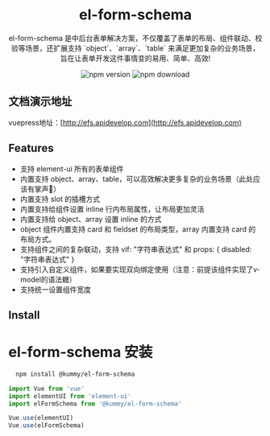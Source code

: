 <h1 align="center">el-form-schema</h1>

<p align="center">el-form-schema 是中后台表单解决方案，不仅覆盖了表单的布局、组件联动、校验等场景，还扩展支持 `object`、`array`、`table` 来满足更加复杂的业务场景，旨在让表单开发这件事情变的易用、简单、高效!</p>

<p align="center">
  <img src="https://img.shields.io/npm/v/@kummy/el-form-schema.svg?style=flat" alt="npm version" />
  <img src="https://img.shields.io/npm/dt/@kummy/el-form-schema.svg?style=flat&color=63ba83" alt="npm download" />
</p>

## 文档演示地址
vuepress地址：[http://efs.apidevelop.com](http://efs.apidevelop.com)

## Features

- 支持 element-ui 所有的表单组件
- 内置支持 object、array、table，可以高效解决更多复杂的业务场景（此处应该有掌声👏）
- 内置支持 slot 的插槽方式
- 内置支持给组件设置 inline 行内布局属性，让布局更加灵活
- 内置支持给 object、array 设置 inline 的方式
- object 组件内置支持 card 和 fieldset 的布局类型，array 内置支持 card 的布局方式。
- 支持组件之间的复杂联动，支持 vif: "字符串表达式" 和 props: { disabled: "字符串表达式" }
- 支持引入自定义组件，如果要实现双向绑定使用（注意：前提该组件实现了v-model的语法糖）
- 支持统一设置组件宽度

## Install


# el-form-schema 安装
```bash
  npm install @kummy/el-form-schema
```

```js
import Vue from 'vue'
import elementUI from 'element-ui'
import elFormSchema from '@kummy/el-form-schema'

Vue.use(elementUI)
Vue.use(elFormSchema)
```
